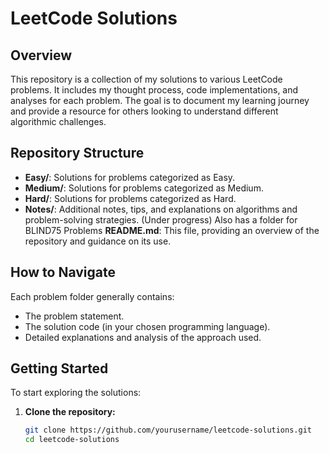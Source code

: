 # LeetCode Solutions

## Overview
This repository is a collection of my solutions to various LeetCode problems. It includes my thought process, code implementations, and analyses for each problem. The goal is to document my learning journey and provide a resource for others looking to understand different algorithmic challenges.

## Repository Structure
- **Easy/**: Solutions for problems categorized as Easy.
- **Medium/**: Solutions for problems categorized as Medium.
- **Hard/**: Solutions for problems categorized as Hard.
- **Notes/**: Additional notes, tips, and explanations on algorithms and problem-solving strategies.
(Under progress)
Also has a folder for BLIND75 Problems
**README.md**: This file, providing an overview of the repository and guidance on its use.

## How to Navigate
Each problem folder generally contains:
- The problem statement.
- The solution code (in your chosen programming language).
- Detailed explanations and analysis of the approach used.

## Getting Started
To start exploring the solutions:
1. **Clone the repository:**
   ```sh
   git clone https://github.com/yourusername/leetcode-solutions.git
   cd leetcode-solutions
